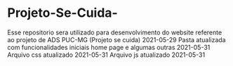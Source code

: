 # Projeto-Se-Cuida-
Esse repositorio sera utilizado para desenvolvimento do website referente ao projeto de ADS PUC-MG (Projeto se cuida) 2021-05-29
Pasta atualizada com funcionalidades iniciais home page e algumas outras 2021-05-31
Arquivo css atualizado 2021-05-31
Arquivo js atualizado 2021-05-31
